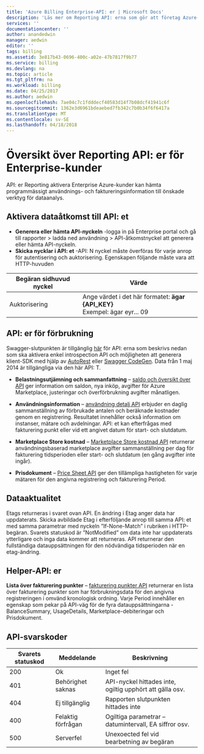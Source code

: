 ```yaml
---
title: 'Azure Billing Enterprise-API: er | Microsoft Docs'
description: 'Läs mer om Reporting API: erna som gör att företag Azure-kunder att dra förbrukningsdata programmässigt.'
services: ''
documentationcenter: ''
author: anandedwin
manager: aedwin
editor: ''
tags: billing
ms.assetid: 3e817b43-0696-400c-a02e-47b7817f9b77
ms.service: billing
ms.devlang: na
ms.topic: article
ms.tgt_pltfrm: na
ms.workload: billing
ms.date: 04/25/2017
ms.author: aedwin
ms.openlocfilehash: 7ae04c7c1fdddecf40583d14f7b08dcf41941c6f
ms.sourcegitcommit: 1362e3d6961bdeaebed7fb342c7b0b34f6f6417a
ms.translationtype: MT
ms.contentlocale: sv-SE
ms.lasthandoff: 04/18/2018
---
```

# <a name="overview-of-reporting-apis-for-enterprise-customers"></a>Översikt över Reporting API: er för Enterprise-kunder
API: er Reporting aktivera Enterprise Azure-kunder kan hämta programmässigt användnings- och faktureringsinformation till önskade verktyg för dataanalys. 

## <a name="enabling-data-access-to-the-api"></a>Aktivera dataåtkomst till API: et
* **Generera eller hämta API-nyckeln** -logga in på Enterprise portal och gå till rapporter > ladda ned användning > API-åtkomstnyckel att generera eller hämta API-nyckeln.
* **Skicka nycklar i API: et** -API: N nyckel måste överföras för varje anrop för autentisering och auktorisering. Egenskapen följande måste vara att HTTP-huvuden

|Begäran sidhuvud nyckel | Värde|
|-|-|
|Auktorisering| Ange värdet i det här formatet: **ägar {API_KEY}** <br/> Exempel: ägar eyr... 09|

## <a name="consumption-apis"></a>API: er för förbrukning
Swagger-slutpunkten är tillgänglig [här](https://consumption.azure.com/swagger/ui/index) för API: erna som beskrivs nedan som ska aktivera enkel introspection API och möjligheten att generera klient-SDK med hjälp av [AutoRest](https://github.com/Azure/AutoRest) eller [Swagger CodeGen](http://swagger.io/swagger-codegen/). Data från 1 maj 2014 är tillgängliga via den här API: T. 

* **Belastningsutjämning och sammanfattning** – [saldo och översikt över API](https://docs.microsoft.com/rest/api/billing/enterprise/billing-enterprise-api-balance-summary) ger information om saldon, nya inköp, avgifter för Azure Marketplace, justeringar och överförbrukning avgifter månatligen.

* **Användningsinformation** – [användning detalj API](https://docs.microsoft.com/rest/api/billing/enterprise/billing-enterprise-api-usage-detail) erbjuder en daglig sammanställning av förbrukade antalen och beräknade kostnader genom en registrering. Resultatet innehåller också information om instanser, mätare och avdelningar. API: et kan efterfrågas med fakturering punkt eller vid ett angivet datum för start- och slutdatum. 

* **Marketplace Store kostnad** – [Marketplace Store kostnad API](https://docs.microsoft.com/rest/api/billing/enterprise/billing-enterprise-api-marketplace-storecharge) returnerar användningsbaserad marketplace avgifter sammanställning per dag för fakturering tidsperioden eller start- och slutdatum (en gång avgifter inte ingår).

* **Prisdokument** – [Price Sheet API](https://docs.microsoft.com/rest/api/billing/enterprise/billing-enterprise-api-pricesheet) ger den tillämpliga hastigheten för varje mätaren för den angivna registrering och fakturering Period. 

## <a name="data-freshness"></a>Dataaktualitet
Etags returneras i svaret ovan API. En ändring i Etag anger data har uppdaterats.  Skicka avbildade Etag i efterföljande anrop till samma API: et med samma parametrar med nyckeln ”If-None-Match” i rubriken i HTTP-begäran. Svarets statuskod är ”NotModified” om data inte har uppdaterats ytterligare och inga data kommer att returneras. API returnerar den fullständiga datauppsättningen för den nödvändiga tidsperioden när en etag-ändring.

## <a name="helper-apis"></a>Helper-API: er
 **Lista över fakturering punkter** – [fakturering punkter API](https://docs.microsoft.com/rest/api/billing/enterprise/billing-enterprise-api-billing-periods) returnerar en lista över fakturering punkter som har förbrukningsdata för den angivna registreringen i omvänd kronologisk ordning. Varje Period innehåller en egenskap som pekar på API-väg för de fyra datauppsättningarna - BalanceSummary, UsageDetails, Marketplace-debiteringar och Prisdokument.


## <a name="api-response-codes"></a>API-svarskoder  
|Svarets statuskod|Meddelande|Beskrivning|
|-|-|-|
|200| Ok|Inget fel|
|401| Behörighet saknas| API-nyckel hittades inte, ogiltig upphört att gälla osv.|
|404| Ej tillgänglig| Rapporten slutpunkten hittades inte|
|400| Felaktig förfrågan| Ogiltiga parametrar – datumintervall, EA siffror osv.|
|500| Serverfel| Unexoected fel vid bearbetning av begäran| 









